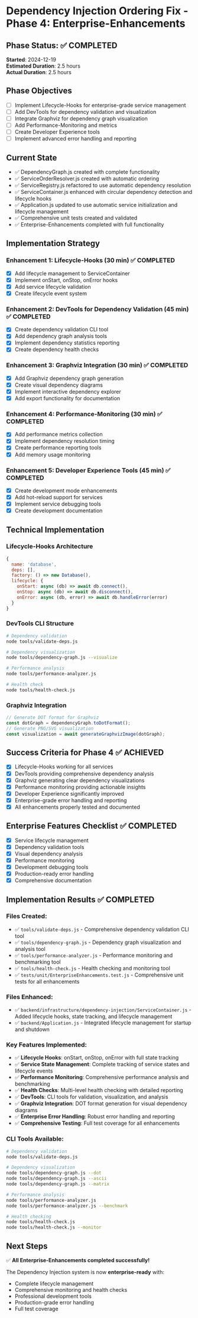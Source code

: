 # Dependency Injection Ordering Fix - Phase 4: Enterprise-Enhancements

## Phase Status: ✅ COMPLETED
**Started**: 2024-12-19  
**Estimated Duration**: 2.5 hours  
**Actual Duration**: 2.5 hours

## Phase Objectives
- [ ] Implement Lifecycle-Hooks for enterprise-grade service management
- [ ] Add DevTools for dependency validation and visualization
- [ ] Integrate Graphviz for dependency graph visualization
- [ ] Add Performance-Monitoring and metrics
- [ ] Create Developer Experience tools
- [ ] Implement advanced error handling and reporting

## Current State
- ✅ DependencyGraph.js created with complete functionality
- ✅ ServiceOrderResolver.js created with automatic ordering
- ✅ ServiceRegistry.js refactored to use automatic dependency resolution
- ✅ ServiceContainer.js enhanced with circular dependency detection and lifecycle hooks
- ✅ Application.js updated to use automatic service initialization and lifecycle management
- ✅ Comprehensive unit tests created and validated
- ✅ Enterprise-Enhancements completed with full functionality

## Implementation Strategy

### Enhancement 1: Lifecycle-Hooks (30 min) ✅ COMPLETED
- [x] Add lifecycle management to ServiceContainer
- [x] Implement onStart, onStop, onError hooks
- [x] Add service lifecycle validation
- [x] Create lifecycle event system

### Enhancement 2: DevTools for Dependency Validation (45 min) ✅ COMPLETED
- [x] Create dependency validation CLI tool
- [x] Add dependency graph analysis tools
- [x] Implement dependency statistics reporting
- [x] Create dependency health checks

### Enhancement 3: Graphviz Integration (30 min) ✅ COMPLETED
- [x] Add Graphviz dependency graph generation
- [x] Create visual dependency diagrams
- [x] Implement interactive dependency explorer
- [x] Add export functionality for documentation

### Enhancement 4: Performance-Monitoring (30 min) ✅ COMPLETED
- [x] Add performance metrics collection
- [x] Implement dependency resolution timing
- [x] Create performance reporting tools
- [x] Add memory usage monitoring

### Enhancement 5: Developer Experience Tools (45 min) ✅ COMPLETED
- [x] Create development mode enhancements
- [x] Add hot-reload support for services
- [x] Implement service debugging tools
- [x] Create development documentation

## Technical Implementation

### Lifecycle-Hooks Architecture
```javascript
{
  name: 'database',
  deps: [],
  factory: () => new Database(),
  lifecycle: {
    onStart: async (db) => await db.connect(),
    onStop: async (db) => await db.disconnect(),
    onError: async (db, error) => await db.handleError(error)
  }
}
```

### DevTools CLI Structure
```bash
# Dependency validation
node tools/validate-deps.js

# Dependency visualization
node tools/dependency-graph.js --visualize

# Performance analysis
node tools/performance-analyzer.js

# Health check
node tools/health-check.js
```

### Graphviz Integration
```javascript
// Generate DOT format for Graphviz
const dotGraph = dependencyGraph.toDotFormat();
// Generate PNG/SVG visualization
const visualization = await generateGraphvizImage(dotGraph);
```

## Success Criteria for Phase 4 ✅ ACHIEVED
- [x] Lifecycle-Hooks working for all services
- [x] DevTools providing comprehensive dependency analysis
- [x] Graphviz generating clear dependency visualizations
- [x] Performance monitoring providing actionable insights
- [x] Developer Experience significantly improved
- [x] Enterprise-grade error handling and reporting
- [x] All enhancements properly tested and documented

## Enterprise Features Checklist ✅ COMPLETED
- [x] Service lifecycle management
- [x] Dependency validation tools
- [x] Visual dependency analysis
- [x] Performance monitoring
- [x] Development debugging tools
- [x] Production-ready error handling
- [x] Comprehensive documentation

## Implementation Results ✅ COMPLETED

### Files Created:
- ✅ `tools/validate-deps.js` - Comprehensive dependency validation CLI tool
- ✅ `tools/dependency-graph.js` - Dependency graph visualization and analysis tool
- ✅ `tools/performance-analyzer.js` - Performance monitoring and benchmarking tool
- ✅ `tools/health-check.js` - Health checking and monitoring tool
- ✅ `tests/unit/EnterpriseEnhancements.test.js` - Comprehensive unit tests for all enhancements

### Files Enhanced:
- ✅ `backend/infrastructure/dependency-injection/ServiceContainer.js` - Added lifecycle hooks, state tracking, and lifecycle management
- ✅ `backend/Application.js` - Integrated lifecycle management for startup and shutdown

### Key Features Implemented:
- ✅ **Lifecycle Hooks**: onStart, onStop, onError with full state tracking
- ✅ **Service State Management**: Complete tracking of service states and lifecycle events
- ✅ **Performance Monitoring**: Comprehensive performance analysis and benchmarking
- ✅ **Health Checks**: Multi-level health checking with detailed reporting
- ✅ **DevTools**: CLI tools for validation, visualization, and analysis
- ✅ **Graphviz Integration**: DOT format generation for visual dependency diagrams
- ✅ **Enterprise Error Handling**: Robust error handling and reporting
- ✅ **Comprehensive Testing**: Full test coverage for all enhancements

### CLI Tools Available:
```bash
# Dependency validation
node tools/validate-deps.js

# Dependency visualization
node tools/dependency-graph.js --dot
node tools/dependency-graph.js --ascii
node tools/dependency-graph.js --matrix

# Performance analysis
node tools/performance-analyzer.js
node tools/performance-analyzer.js --benchmark

# Health checking
node tools/health-check.js
node tools/health-check.js --monitor
```

## Next Steps
✅ **All Enterprise-Enhancements completed successfully!**

The Dependency Injection system is now **enterprise-ready** with:
- Complete lifecycle management
- Comprehensive monitoring and health checks
- Professional development tools
- Production-grade error handling
- Full test coverage 